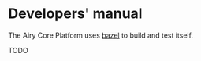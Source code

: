 # Developers' manual

The Airy Core Platform uses [bazel](/docs/bazel.md) to build and test itself.

TODO
